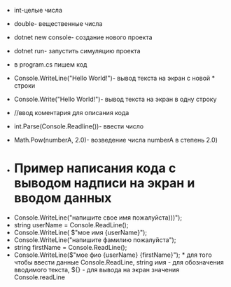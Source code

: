 * int-целые числа
* double- вещественные числа
* dotnet new console- создание нового проекта
* dotnet run- запустить симуляцию проекта
* в program.cs пишем код
* Console.WriteLine("Hello World!")- вывод текста на экран с новой * строки
* Console.Write("Hello World!")- вывод текста на экран в одну строку
* //ввод коментария для описания кода
* int.Parse(Console.Readline())- ввести число
* Math.Pow(numberA, 2.0)- возведение числа numberA в степень 2.0)

* # Пример написания кода с выводом надписи на экран и вводом данных

- Console.WriteLine("напишите свое имя пожалуйста)))");
- string userName = Console.ReadLine();
- Console.WriteLine( $"мое имя {userName}");
- Console.WriteLine("напишите фамилию пожалуйста");
- string firstName = Console.ReadLine();
- Console.WriteLine($"мое фио {userName} {firstName}"); * для того чтобы ввести данные Console.ReadLine, string имя - для обозначения вводимого текста, ${} - для вывода на экран значения Console.readLine
 

